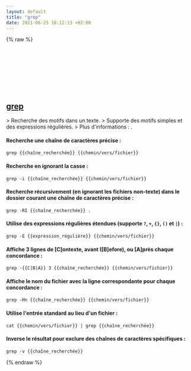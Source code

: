 ```yaml
---
layout: default
title: "grep"
date: 2021-06-25 18:12:13 +02:00
---
```

{% raw %}
<h2 id="grep">
  <a href="/fr/common/grep.html">grep</a> <a href="#grep"><svg class="icon">
    <use href="/assets/images/unicode_sprite.svg#link" />
  </svg></a>
</h2>
> Recherche des motifs dans un texte.
> Supporte des motifs simples et des expressions régulières.
> Plus d'informations : <https://www.gnu.org/software/grep/manual/grep.html>.

#### Recherche une chaîne de caractères précise :
```shell
grep {{chaîne_recherchée}} {{chemin/vers/fichier}}
```
#### Recherche en ignorant la casse :
```shell
grep -i {{chaîne_recherchée}} {{chemin/vers/fichier}}
```
#### Recherche récursivement (en ignorant les fichiers non-texte) dans le dossier courant une chaîne de caractères précise :
```shell
grep -RI {{chaîne_recherchée}} .
```
#### Utilise des expressions régulières étendues (supporte `?`, `+`, `{}`, `()` et `|`) :
```shell
grep -E {{expression_régulière}} {{chemin/vers/fichier}}
```
#### Affiche 3 lignes de [C]ontexte, avant ([B]efore), ou [A]près chaque concordance :
```shell
grep -{{C|B|A}} 3 {{chaîne_recherchée}} {{chemin/vers/fichier}}
```
#### Affiche le nom du fichier avec la ligne correspondante pour chaque concordance :
```shell
grep -Hn {{chaîne_recherchée}} {{chemin/vers/fichier}}
```
#### Utilise l'entrée standard au lieu d'un fichier :
```shell
cat {{chemin/vers/fichier}} | grep {{chaîne_recherchée}}
```
#### Inverse le résultat pour exclure des chaînes de caractères spécifiques :
```shell
grep -v {{chaîne_recherchée}}
```
{% endraw %}